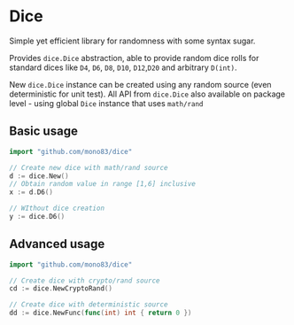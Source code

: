 Dice
====

Simple yet efficient library for randomness with some syntax sugar.

Provides `dice.Dice` abstraction, able to provide random dice rolls for standard dices like
`D4`, `D6`, `D8`, `D10`, `D12`,`D20` and arbitrary `D(int)`.

New `dice.Dice` instance can be created using any random source (even deterministic for
unit test). All API from `dice.Dice` also available on package level - using global `Dice` 
instance that uses `math/rand`

## Basic usage

```go
import "github.com/mono83/dice"

// Create new dice with math/rand source
d := dice.New()
// Obtain random value in range [1,6] inclusive
x := d.D6()

// WIthout dice creation
y := dice.D6()
```

## Advanced usage

```go
import "github.com/mono83/dice"

// Create dice with crypto/rand source
cd := dice.NewCryptoRand()

// Create dice with deterministic source
dd := dice.NewFunc(func(int) int { return 0 })
```

